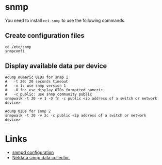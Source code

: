 # snmp

You need to install `net-snmp` to use the following commands.

## Create configuration files

```
cd /etc/snmp
snmpconfi
```

## Display available data per device

```
#dump numeric OIDs for snmp 1
#   -t 20: 20 seconds timeout
#   -v 1: use snmp version 1
#   -O fn: use display OIDs formatted numeric
#   -c public: use snmp community public
snmpwalk -t 20 -v 1 -O fn -c public <ip address of a switch or network device>

#dump OIDs for snmp 2
snmpwalk -t 20 -v 2c -c public <ip address of a switch or network device>
```

# Links

* [snmpd configuration](http://www.net-snmp.org/wiki/index.php/TUT:snmpd_configuration)
* [Netdata snmp data collector.](https://learn.netdata.cloud/docs/agent/collectors/node.d.plugin/snmp/#data-collection-speed)
